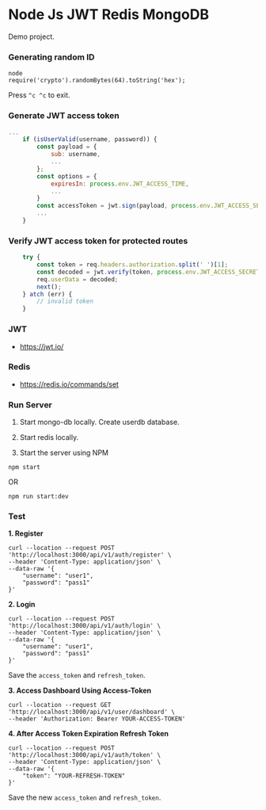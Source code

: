 # Node Js JWT Redis MongoDB

Demo project.

### Generating random ID
```shell
node
require('crypto').randomBytes(64).toString('hex');
```

Press `^c ^c` to exit.

### Generate JWT access token
```javascript
...
    if (isUserValid(username, password)) {
        const payload = {
            sub: username,
            ...
        };
        const options = {
            expiresIn: process.env.JWT_ACCESS_TIME,
            ...
        }
        const accessToken = jwt.sign(payload, process.env.JWT_ACCESS_SECRET, options);
        ...
    }
```

### Verify JWT access token for protected routes
```javascript
    try {
        const token = req.headers.authorization.split(' ')[1];
        const decoded = jwt.verify(token, process.env.JWT_ACCESS_SECRET);
        req.userData = decoded;
        next();
    } atch (err) {
        // invalid token
    }
```

### JWT

- https://jwt.io/

### Redis

- https://redis.io/commands/set

### Run Server

1. Start mongo-db locally. Create userdb database.

2. Start redis locally.

3. Start the server using NPM
```shell
npm start
```
OR
```shell
npm run start:dev
```

### Test

**1. Register**
```curl
curl --location --request POST 'http://localhost:3000/api/v1/auth/register' \
--header 'Content-Type: application/json' \
--data-raw '{
    "username": "user1",
    "password": "pass1"
}'
```

**2. Login**
```curl
curl --location --request POST 'http://localhost:3000/api/v1/auth/login' \
--header 'Content-Type: application/json' \
--data-raw '{
    "username": "user1",
    "password": "pass1"
}'
```

Save the `access_token` and `refresh_token`.

**3. Access Dashboard Using Access-Token**
```curl
curl --location --request GET 'http://localhost:3000/api/v1/user/dashboard' \
--header 'Authorization: Bearer YOUR-ACCESS-TOKEN'
```

**4. After Access Token Expiration Refresh Token**
```curl
curl --location --request POST 'http://localhost:3000/api/v1/auth/token' \
--header 'Content-Type: application/json' \
--data-raw '{
    "token": "YOUR-REFRESH-TOKEN"
}'
```

Save the new `access_token` and `refresh_token`.
